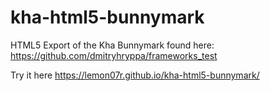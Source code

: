 # kha-html5-bunnymark
HTML5 Export of the Kha Bunnymark found here: https://github.com/dmitryhryppa/frameworks_test

Try it here https://lemon07r.github.io/kha-html5-bunnymark/
